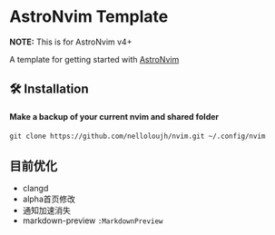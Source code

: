 # AstroNvim Template

**NOTE:** This is for AstroNvim v4+

A template for getting started with [AstroNvim](https://github.com/AstroNvim/AstroNvim)

## 🛠️ Installation

#### Make a backup of your current nvim and shared folder

```shell
git clone https://github.com/nelloloujh/nvim.git ~/.config/nvim
```

## 目前优化

- clangd
- alpha首页修改
- 通知加速消失
- markdown-preview `:MarkdownPreview`
